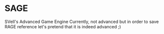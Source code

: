 # SAGE
SVell's Advanced Game Engine
Currently, not advanced but in order to save RAGE reference let's pretend that it is indeed advanced ;)
